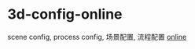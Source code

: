 # 3d-config-online
scene config, process config, 场景配置, 流程配置
[online](http://www.m3js.com:8080/public/conf3d/index.html#/worldEdit/secene)
